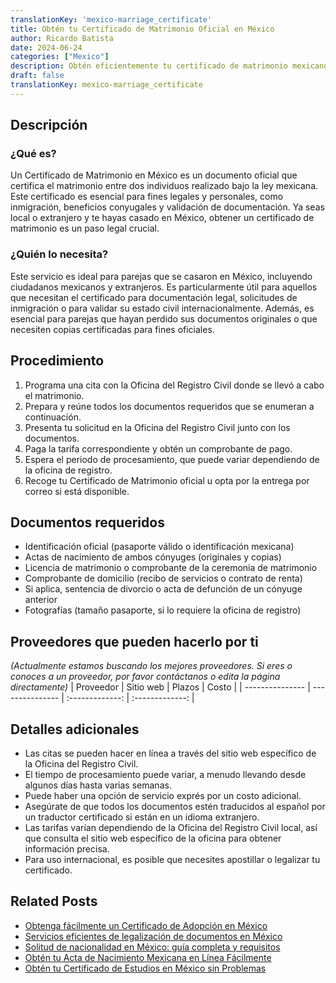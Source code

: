```yaml
---
translationKey: 'mexico-marriage_certificate'
title: Obtén tu Certificado de Matrimonio Oficial en México
author: Ricardo Batista
date: 2024-06-24
categories: ["Mexico"]
description: Obtén eficientemente tu certificado de matrimonio mexicano con nuestra guía paso a paso diseñada para un proceso sin contratiempos.
draft: false
translationKey: mexico-marriage_certificate
---
```


## Descripción
### ¿Qué es?
Un Certificado de Matrimonio en México es un documento oficial que certifica el matrimonio entre dos individuos realizado bajo la ley mexicana. Este certificado es esencial para fines legales y personales, como inmigración, beneficios conyugales y validación de documentación. Ya seas local o extranjero y te hayas casado en México, obtener un certificado de matrimonio es un paso legal crucial.

### ¿Quién lo necesita?
Este servicio es ideal para parejas que se casaron en México, incluyendo ciudadanos mexicanos y extranjeros. Es particularmente útil para aquellos que necesitan el certificado para documentación legal, solicitudes de inmigración o para validar su estado civil internacionalmente. Además, es esencial para parejas que hayan perdido sus documentos originales o que necesiten copias certificadas para fines oficiales.

## Procedimiento

1. Programa una cita con la Oficina del Registro Civil donde se llevó a cabo el matrimonio.
2. Prepara y reúne todos los documentos requeridos que se enumeran a continuación.
3. Presenta tu solicitud en la Oficina del Registro Civil junto con los documentos.
4. Paga la tarifa correspondiente y obtén un comprobante de pago.
5. Espera el periodo de procesamiento, que puede variar dependiendo de la oficina de registro.
6. Recoge tu Certificado de Matrimonio oficial u opta por la entrega por correo si está disponible.

## Documentos requeridos

- Identificación oficial (pasaporte válido o identificación mexicana)
- Actas de nacimiento de ambos cónyuges (originales y copias)
- Licencia de matrimonio o comprobante de la ceremonia de matrimonio
- Comprobante de domicilio (recibo de servicios o contrato de renta)
- Si aplica, sentencia de divorcio o acta de defunción de un cónyuge anterior
- Fotografías (tamaño pasaporte, si lo requiere la oficina de registro)

## Proveedores que pueden hacerlo por ti
_(Actualmente estamos buscando los mejores proveedores. Si eres o conoces a un proveedor, por favor contáctanos o edita la página directamente)_
| Proveedor       |     Sitio web    |     Plazos       |      Costo      |
| --------------- | --------------- |  :-------------: | :-------------: |

## Detalles adicionales

- Las citas se pueden hacer en línea a través del sitio web específico de la Oficina del Registro Civil.
- El tiempo de procesamiento puede variar, a menudo llevando desde algunos días hasta varias semanas.
- Puede haber una opción de servicio exprés por un costo adicional.
- Asegúrate de que todos los documentos estén traducidos al español por un traductor certificado si están en un idioma extranjero.
- Las tarifas varían dependiendo de la Oficina del Registro Civil local, así que consulta el sitio web específico de la oficina para obtener información precisa.
- Para uso internacional, es posible que necesites apostillar o legalizar tu certificado.
## Related Posts

- [Obtenga fácilmente un Certificado de Adopción en México](https://tramitit.com/es/guides/mexico/solicitud_de_acta_de_adopci%C3%B3n/)
- [Servicios eficientes de legalización de documentos en México](https://tramitit.com/es/guides/mexico/legalizaci%C3%B3n_de_documentos/)
- [Solitud de nacionalidad en México: guía completa y requisitos](https://tramitit.com/es/guides/mexico/solicitud_de_nacionalidad/)
- [Obtén tu Acta de Nacimiento Mexicana en Línea Fácilmente](https://tramitit.com/es/guides/mexico/acta_de_nacimiento/)
- [Obtén tu Certificado de Estudios en México sin Problemas](https://tramitit.com/es/guides/mexico/certificado_de_estudios/)